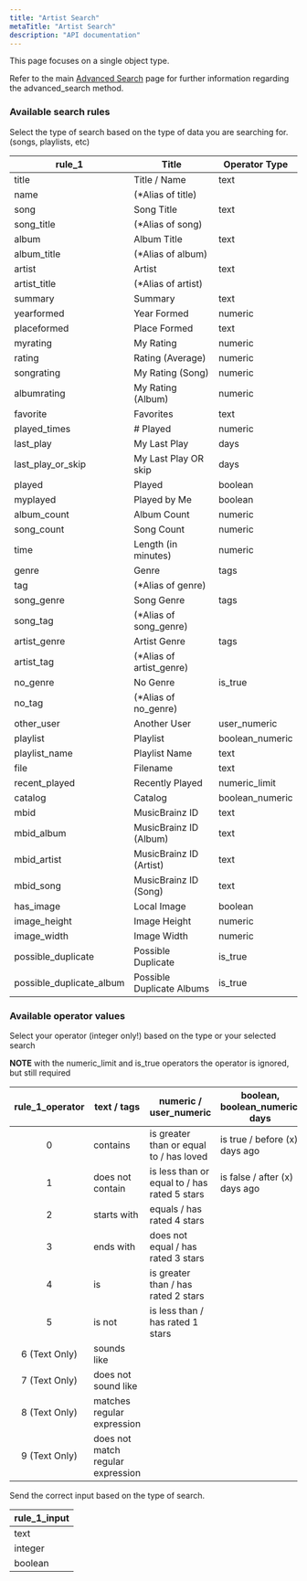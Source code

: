 ```yaml
---
title: "Artist Search"
metaTitle: "Artist Search"
description: "API documentation"
---
```


This page focuses on a single object type.

Refer to the main [Advanced Search](https://ampache.org/api/api-advanced-search) page for further information regarding the advanced_search method.

### Available search rules

Select the type of search based on the type of data you are searching for. (songs, playlists, etc)

| rule_1                   | Title                     | Operator Type   |
|--------------------------|---------------------------|-----------------|
| title                    | Title / Name              | text            |
| name                     | (*Alias of title)         |                 |
| song                     | Song Title                | text            |
| song_title               | (*Alias of song)          |                 |
| album                    | Album Title               | text            |
| album_title              | (*Alias of album)         |                 |
| artist                   | Artist                    | text            |
| artist_title             | (*Alias of artist)        |                 |
| summary                  | Summary                   | text            |
| yearformed               | Year Formed               | numeric         |
| placeformed              | Place Formed              | text            |
| myrating                 | My Rating                 | numeric         |
| rating                   | Rating (Average)          | numeric         |
| songrating               | My Rating (Song)          | numeric         |
| albumrating              | My Rating (Album)         | numeric         |
| favorite                 | Favorites                 | text            |
| played_times             | # Played                  | numeric         |
| last_play                | My Last Play              | days            |
| last_play_or_skip        | My Last Play OR skip      | days            |
| played                   | Played                    | boolean         |
| myplayed                 | Played by Me              | boolean         |
| album_count              | Album Count               | numeric         |
| song_count               | Song Count                | numeric         |
| time                     | Length (in minutes)       | numeric         |
| genre                    | Genre                     | tags            |
| tag                      | (*Alias of genre)         |                 |
| song_genre               | Song Genre                | tags            |
| song_tag                 | (*Alias of song_genre)    |                 |
| artist_genre             | Artist Genre              | tags            |
| artist_tag               | (*Alias of artist_genre)  |                 |
| no_genre                 | No Genre                  | is_true         |
| no_tag                   | (*Alias of no_genre)      |                 |
| other_user               | Another User              | user_numeric    |
| playlist                 | Playlist                  | boolean_numeric |
| playlist_name            | Playlist Name             | text            |
| file                     | Filename                  | text            |
| recent_played            | Recently Played           | numeric_limit   |
| catalog                  | Catalog                   | boolean_numeric |
| mbid                     | MusicBrainz ID            | text            |
| mbid_album               | MusicBrainz ID (Album)    | text            |
| mbid_artist              | MusicBrainz ID (Artist)   | text            |
| mbid_song                | MusicBrainz ID (Song)     | text            |
| has_image                | Local Image               | boolean         |
| image_height             | Image Height              | numeric         |
| image_width              | Image Width               | numeric         |
| possible_duplicate       | Possible Duplicate        | is_true         |
| possible_duplicate_album | Possible Duplicate Albums | is_true         |

### Available operator values

Select your operator (integer only!) based on the type or your selected search

**NOTE** with the numeric_limit and is_true operators the operator is ignored, but still required

| rule_1_operator | text / tags                       | numeric / user_numeric                       | boolean, boolean_numeric, days     |
|:---------------:|-----------------------------------|----------------------------------------------|------------------------------------|
|        0        | contains                          | is greater than or equal to / has loved      | is true / before (x) days ago      |
|        1        | does not contain                  | is less than or equal to / has rated 5 stars | is false / after (x) days ago      |
|        2        | starts with                       | equals / has rated 4 stars                   |                                    |
|        3        | ends with                         | does not equal / has rated 3 stars           |                                    |
|        4        | is                                | is greater than / has rated 2 stars          |                                    |
|        5        | is not                            | is less than / has rated 1 stars             |                                    |
|  6 (Text Only)  | sounds like                       |                                              |                                    |
|  7 (Text Only)  | does not sound like               |                                              |                                    |
|  8 (Text Only)  | matches regular expression        |                                              |                                    |
|  9 (Text Only)  | does not match regular expression |                                              |                                    |

Send the correct input based on the type of search.

| rule_1_input |
|--------------|
| text         |
| integer      |
| boolean      |
